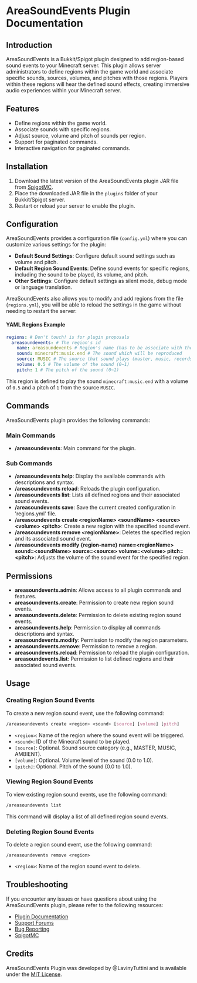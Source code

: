# AreaSoundEvents Plugin Documentation

## Introduction

AreaSoundEvents is a Bukkit/Spigot plugin designed to add region-based sound events to your Minecraft server. This plugin allows server administrators to define regions within the game world and associate specific sounds, sources, volumes, and pitches with those regions. Players within these regions will hear the defined sound effects, creating immersive audio experiences within your Minecraft server.

## Features

- Define regions within the game world.
- Associate sounds with specific regions.
- Adjust source, volume and pitch of sounds per region.
- Support for paginated commands.
- Interactive navigation for paginated commands.

## Installation

1. Download the latest version of the AreaSoundEvents plugin JAR file from [SpigotMC](https://www.spigotmc.org/resources/areasoundevents.12345/).
2. Place the downloaded JAR file in the `plugins` folder of your Bukkit/Spigot server.
3. Restart or reload your server to enable the plugin.

## Configuration

AreaSoundEvents provides a configuration file (`config.yml`) where you can customize various settings for the plugin:

- **Default Sound Settings**: Configure default sound settings such as volume and pitch.
- **Default Region Sound Events**: Define sound events for specific regions, including the sound to be played, its volume, and pitch.
- **Other Settings**: Configure default settings as silent mode, debug mode or language translation.

AreaSoundEvents also allows you to modify and add regions from the file (`regions.yml`), you will be able to reload the settings in the game without needing to restart the server:

#### YAML Regions Example

```yaml
regions: # Don't touch! is for plugin proposals
  areasoundevents: # The region's id
    name: areasoundevents # Region's name (has to be associate with the id)
    sound: minecraft:music.end # The sound which will be reproduced
    source: MUSIC # The source that sound plays (master, music, records...)
    volume: 0.5 # The volume of the sound (0~1)
    pitch: 1 # The pitch of the sound (0~1)
```

This region is defined to play the sound `minecraft:music.end` with a volume of `0.5` and a pitch of `1` from the source `MUSIC`.

## Commands

AreaSoundEvents plugin provides the following commands:

### Main Commands

- **/areasoundevents**: Main command for the plugin.

### Sub Commands

- **/areasoundevents help**: Display the available commands with descriptions and syntax.
- **/areasoundevents reload**: Reloads the plugin configuration.
- **/areasoundevents list**: Lists all defined regions and their associated sound events.
- **/areasoundevents save**: Save the current created configuration in 'regions.yml' file.
- **/areasoundevents create \<regionName> \<soundName> \<source> \<volume> \<pitch>**: Create a new region with the specified sound event.
- **/areasoundevents remove \<regionName>**: Deletes the specified region and its associated sound event.
- **/areasoundevents modify {region-name} name=\<regionName> sound=\<soundName> source=\<source> volume=\<volume> pitch=\<pitch>**: Adjusts the volume of the sound event for the specified region.

## Permissions

- **areasoundevents.admin**: Allows access to all plugin commands and features.
- **areasoundevents.create**: Permission to create new region sound events.
- **areasoundevents.delete**: Permission to delete existing region sound events.
- **areasoundevents.help**: Permission to display all commands descriptions and syntax.
- **areasoundevents.modify**: Permission to modify the region parameters.
- **areasoundevents.remove**: Permission to remove a region.
- **areasoundevents.reload**: Permission to reload the plugin configuration.
- **areasoundevents.list**: Permission to list defined regions and their associated sound events.

## Usage

### Creating Region Sound Events

To create a new region sound event, use the following command:

```css
/areasoundevents create <region> <sound> [source] [volume] [pitch]
```

- `<region>`: Name of the region where the sound event will be triggered.
- `<sound>`: ID of the Minecraft sound to be played.
- `[source]`: Optional. Sound source category (e.g., MASTER, MUSIC, AMBIENT).
- `[volume]`: Optional. Volume level of the sound (0.0 to 1.0).
- `[pitch]`: Optional. Pitch of the sound (0.0 to 1.0).

### Viewing Region Sound Events

To view existing region sound events, use the following command:

```bash
/areasoundevents list
```

This command will display a list of all defined region sound events.

### Deleting Region Sound Events

To delete a region sound event, use the following command:

```arduino
/areasoundevents remove <region>
```

- `<region>`: Name of the region sound event to delete.

## Troubleshooting

If you encounter any issues or have questions about using the AreaSoundEvents plugin, please refer to the following resources:

- [Plugin Documentation](https://pluginwebsite.com/documentation)
- [Support Forums](https://pluginwebsite.com/support)
- [Bug Reporting](https://pluginwebsite.com/bugs)
- [SpigotMC](https://www.spigotmc.org/resources/areasoundevents.12345/)

## Credits

AreaSoundEvents Plugin was developed by @LavinyTuttini and is available under the [MIT License](https://opensource.org/licenses/MIT).
